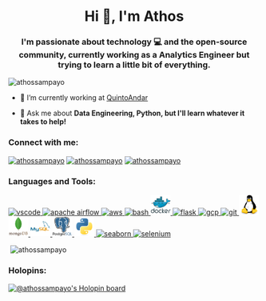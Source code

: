 <h1 align="center">Hi 👋, I'm Athos</h1>
<h3 align="center">I'm passionate about technology 💻 and the open-source community, currently working as a Analytics Engineer but trying to learn a little bit of everything.</h3>

<p align="left"> <img src="https://komarev.com/ghpvc/?username=athossampayo&label=Profile%20views&color=0e75b6&style=plastic" alt="athossampayo" /> </p>

- 🔭 I’m currently working at [QuintoAndar](https://github.com/quintoandar)

- 💬 Ask me about **Data Engineering, Python, but I'll learn whatever it takes to help!**

<h3 align="left">Connect with me:</h3>
<p align="left"><a href="mailto:athos.s.sampayo@gmail.com" target="blank">
<img align="center" src="https://raw.githubusercontent.com/shlinux/faenza-icon-theme/master/Faenza/apps/scalable/gmail.svg" alt="athossampayo" height="30" width="40" style="fill:#EA4335"/></a>
<a href="https://linkedin.com/in/athossampayo" target="blank"><img align="center" src="https://raw.githubusercontent.com/rahuldkjain/github-profile-readme-generator/master/src/images/icons/Social/linked-in-alt.svg" alt="athossampayo" height="30" width="40" /></a>
<a href="https://stackoverflow.com/users/athossampayo" target="blank"><img align="center" src="https://raw.githubusercontent.com/rahuldkjain/github-profile-readme-generator/master/src/images/icons/Social/stack-overflow.svg" alt="athossampayo" height="30" width="40" /></a>
</p>

<h3 align="left">Languages and Tools:</h3>
<p align="left"><a href="https://code.visualstudio.com/" target="_blank" rel="noreferrer"> <img src="https://code.visualstudio.com/assets/images/code-stable.png" alt="vscode" width="40" height="40"/> </a> <a href="https://airflow.apache.org/" target="_blank" rel="noreferrer"> <img src="https://cwiki.apache.org/confluence/download/attachments/145723561/airflow_transparent.png?api=v2" alt="apache airflow" width="40" height="40"/> </a> <a href="https://aws.amazon.com" target="_blank" rel="noreferrer"> <img src="https://a0.awsstatic.com/libra-css/images/logos/aws_smile-header-desktop-en-white_59x35.png" alt="aws" width="40" height="40"/> </a> <a href="https://www.gnu.org/software/bash/" target="_blank" rel="noreferrer"> <img src="https://www.vectorlogo.zone/logos/gnu_bash/gnu_bash-icon.svg" alt="bash" width="40" height="40"/> </a> <a href="https://www.docker.com/" target="_blank" rel="noreferrer"> <img src="https://raw.githubusercontent.com/devicons/devicon/master/icons/docker/docker-original-wordmark.svg" alt="docker" width="40" height="40"/> </a> <a href="https://flask.palletsprojects.com/" target="_blank" rel="noreferrer"> <img src="https://www.vectorlogo.zone/logos/pocoo_flask/pocoo_flask-icon.svg" alt="flask" width="40" height="40"/> </a> <a href="https://cloud.google.com" target="_blank" rel="noreferrer"> <img src="https://www.vectorlogo.zone/logos/google_cloud/google_cloud-icon.svg" alt="gcp" width="40" height="40"/> </a> <a href="https://git-scm.com/" target="_blank" rel="noreferrer"> <img src="https://www.vectorlogo.zone/logos/git-scm/git-scm-icon.svg" alt="git" width="40" height="40"/> </a> <a href="https://www.linux.org/" target="_blank" rel="noreferrer"> <img src="https://raw.githubusercontent.com/devicons/devicon/master/icons/linux/linux-original.svg" alt="linux" width="40" height="40"/> </a> <a href="https://www.mongodb.com/" target="_blank" rel="noreferrer"> <img src="https://raw.githubusercontent.com/devicons/devicon/master/icons/mongodb/mongodb-original-wordmark.svg" alt="mongodb" width="40" height="40"/> </a> <a href="https://www.mysql.com/" target="_blank" rel="noreferrer"> <img src="https://raw.githubusercontent.com/devicons/devicon/master/icons/mysql/mysql-original-wordmark.svg" alt="mysql" width="40" height="40"/> </a> <a href="https://www.postgresql.org" target="_blank" rel="noreferrer"> <img src="https://raw.githubusercontent.com/devicons/devicon/master/icons/postgresql/postgresql-original-wordmark.svg" alt="postgresql" width="40" height="40"/> </a> <a href="https://www.python.org" target="_blank" rel="noreferrer"> <img src="https://raw.githubusercontent.com/devicons/devicon/master/icons/python/python-original.svg" alt="python" width="40" height="40"/> </a> <a href="https://seaborn.pydata.org/" target="_blank" rel="noreferrer"> <img src="https://seaborn.pydata.org/_images/logo-mark-lightbg.svg" alt="seaborn" width="40" height="40"/> </a> <a href="https://www.selenium.dev" target="_blank" rel="noreferrer"> <img src="https://raw.githubusercontent.com/detain/svg-logos/780f25886640cef088af994181646db2f6b1a3f8/svg/selenium-logo.svg" alt="selenium" width="40" height="40"/> </a> </p>




<p>&nbsp;<img align="center" src="https://github-readme-stats.vercel.app/api?username=athossampayo&show_icons=true&theme=radical&locale=en&&count_private=true" alt="athossampayo" /></p>


<h3 align="left">Holopins:</h3>

[![@athossampayo's Holopin board](https://holopin.me/athossampayo)](https://holopin.io/@athossampayo)
